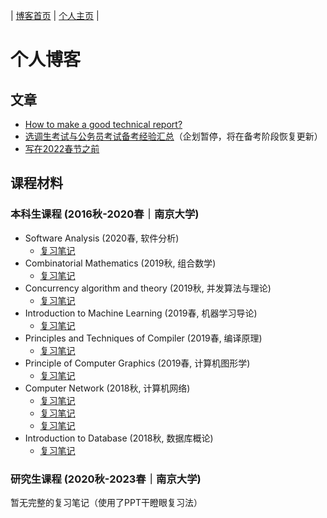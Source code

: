 | [博客首页](https://njubroccoli.github.io/blog/) | [个人主页](https://njubroccoli.github.io/) |

# 个人博客

## 文章

- [How to make a good technical report?](https://njubroccoli.github.io/blog/articles/tech-report.html)
- [选调生考试与公务员考试备考经验汇总](https://njubroccoli.github.io/blog/articles/cs-exam.html)（企划暂停，将在备考阶段恢复更新）
- [写在2022春节之前](https://njubroccoli.github.io/blog/articles/2022-01-20.html)

## 课程材料

### 本科生课程 (2016秋-2020春｜南京大学)

- Software Analysis (2020春, 软件分析)
    + [复习笔记](https://njubroccoli.github.io/blog/course-notes/2020sp-software-analysis/review.html)
- Combinatorial Mathematics (2019秋, 组合数学)
    + [复习笔记](https://njubroccoli.github.io/blog/course-notes/2019fa-comb-math/review.pdf)
- Concurrency algorithm and theory (2019秋, 并发算法与理论)
    + [复习笔记](https://njubroccoli.github.io/blog/course-notes/2019fa-concurrency-alg/review.html)
- Introduction to Machine Learning (2019春, 机器学习导论)
    + [复习笔记](https://njubroccoli.github.io/blog/course-notes/2019sp-intro-ml/reading-notes.pdf)
- Principles and Techniques of Compiler (2019春, 编译原理)
    + [复习笔记](https://njubroccoli.github.io/blog/course-notes/2019sp-compilers/review.html)
- Principle of Computer Graphics (2019春, 计算机图形学)
    + [复习笔记](https://njubroccoli.github.io/blog/course-notes/2019sp-cg/review.html)
- Computer Network (2018秋, 计算机网络)
    + [复习笔记](https://njubroccoli.github.io/blog/course-notes/2018fa-network/review.html)
    + [复习笔记](https://njubroccoli.github.io/blog/course-notes/2018fa-network/final-exam-problems.html)
    + [复习笔记](https://njubroccoli.github.io/blog/course-notes/2018fa-network/brief_introduction_to_SSH.pdf)
- Introduction to Database (2018秋, 数据库概论)
    + [复习笔记](https://njubroccoli.github.io/blog/course-notes/2018fa-database/review.html)

### 研究生课程 (2020秋-2023春｜南京大学)

暂无完整的复习笔记（使用了PPT干瞪眼复习法）